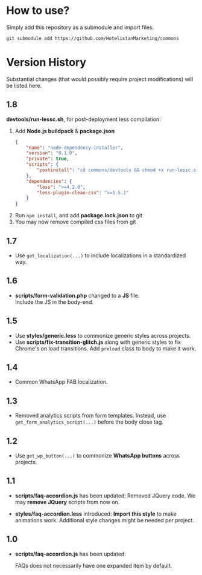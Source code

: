 # How to use?
Simply add this repository as a submodule and import files.

```shell
git submodule add https://github.com/HotelistanMarketing/commons
```

# Version History
Substantial changes (that would possibly require project modifications)
will be listed here.

## 1.8
**devtools/run-lessc.sh**, for post-deployment less compilation:
1. Add **Node.js buildpack** & **package.json**
   ```json
   {
       "name": "node-dependency-installer",
       "version": "0.1.0",
       "private": true,
       "scripts": {
           "postinstall": "cd commons/devtools && chmod +x run-lessc.sh && ./run-lessc.sh"
       },
       "dependencies": {
           "less": ">=4.2.0",
           "less-plugin-clean-css": ">=1.5.1"
       }
   }
   ```
2. Run `npm install`, and add **package.lock.json** to git
3. You may now remove compiled css files from git

## 1.7
- Use `get_localization(...)` to include localizations in a standardized way.

## 1.6
- **scripts/form-validation.php** changed to a **JS** file.<br>
  Include the JS in the body-end.

## 1.5
- Use **styles/generic.less** to commonize generic styles across projects.
- Use **scripts/fix-transition-glitch.js** along with generic styles to 
  fix Chrome's on load transitions. Add `preload` class to body to make it work.

## 1.4
- Common WhatsApp FAB localization.

## 1.3
- Removed analytics scripts from form templates.
  Instead, use `get_form_analytics_script(...)` before the body close tag.

## 1.2
- Use `get_wp_button(...)` to commonize **WhatsApp buttons** across projects.

## 1.1
- **scripts/faq-accordion.js** has been updated:
  Removed JQuery code. We may **remove JQuery** scripts from now on.


- **styles/faq-accordion.less** introduced:
  **Import this style** to make animations work.
  Additional style changes might be needed per project.

## 1.0
- **scripts/faq-accordion.js** has been updated:

  FAQs does not necessarily have one expanded item by default.